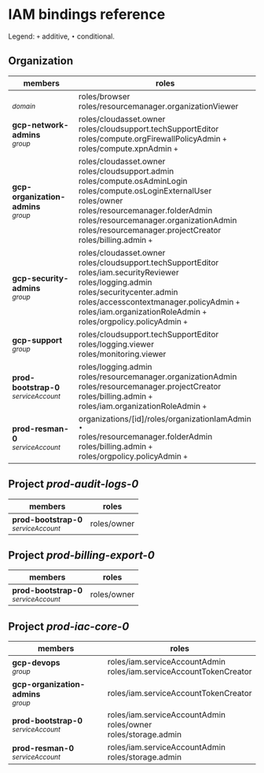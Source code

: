 # IAM bindings reference

Legend: <code>+</code> additive, <code>•</code> conditional.

## Organization

| members | roles |
|---|---|
|<b></b><br><small><i>domain</i></small>|roles/browser <br>roles/resourcemanager.organizationViewer |
|<b>gcp-network-admins</b><br><small><i>group</i></small>|roles/cloudasset.owner <br>roles/cloudsupport.techSupportEditor <br>roles/compute.orgFirewallPolicyAdmin <code>+</code><br>roles/compute.xpnAdmin <code>+</code>|
|<b>gcp-organization-admins</b><br><small><i>group</i></small>|roles/cloudasset.owner <br>roles/cloudsupport.admin <br>roles/compute.osAdminLogin <br>roles/compute.osLoginExternalUser <br>roles/owner <br>roles/resourcemanager.folderAdmin <br>roles/resourcemanager.organizationAdmin <br>roles/resourcemanager.projectCreator <br>roles/billing.admin <code>+</code>|
|<b>gcp-security-admins</b><br><small><i>group</i></small>|roles/cloudasset.owner <br>roles/cloudsupport.techSupportEditor <br>roles/iam.securityReviewer <br>roles/logging.admin <br>roles/securitycenter.admin <br>roles/accesscontextmanager.policyAdmin <code>+</code><br>roles/iam.organizationRoleAdmin <code>+</code><br>roles/orgpolicy.policyAdmin <code>+</code>|
|<b>gcp-support</b><br><small><i>group</i></small>|roles/cloudsupport.techSupportEditor <br>roles/logging.viewer <br>roles/monitoring.viewer |
|<b>prod-bootstrap-0</b><br><small><i>serviceAccount</i></small>|roles/logging.admin <br>roles/resourcemanager.organizationAdmin <br>roles/resourcemanager.projectCreator <br>roles/billing.admin <code>+</code><br>roles/iam.organizationRoleAdmin <code>+</code>|
|<b>prod-resman-0</b><br><small><i>serviceAccount</i></small>|organizations/[id]/roles/organizationIamAdmin <code>•</code><br>roles/resourcemanager.folderAdmin <br>roles/billing.admin <code>+</code><br>roles/orgpolicy.policyAdmin <code>+</code>|

## Project <i>prod-audit-logs-0</i>

| members | roles |
|---|---|
|<b>prod-bootstrap-0</b><br><small><i>serviceAccount</i></small>|roles/owner |

## Project <i>prod-billing-export-0</i>

| members | roles |
|---|---|
|<b>prod-bootstrap-0</b><br><small><i>serviceAccount</i></small>|roles/owner |

## Project <i>prod-iac-core-0</i>

| members | roles |
|---|---|
|<b>gcp-devops</b><br><small><i>group</i></small>|roles/iam.serviceAccountAdmin <br>roles/iam.serviceAccountTokenCreator |
|<b>gcp-organization-admins</b><br><small><i>group</i></small>|roles/iam.serviceAccountTokenCreator |
|<b>prod-bootstrap-0</b><br><small><i>serviceAccount</i></small>|roles/iam.serviceAccountAdmin <br>roles/owner <br>roles/storage.admin |
|<b>prod-resman-0</b><br><small><i>serviceAccount</i></small>|roles/iam.serviceAccountAdmin <br>roles/storage.admin |
